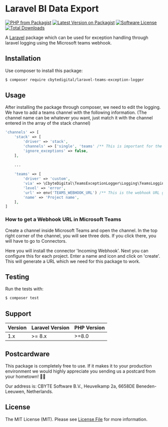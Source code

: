 # Laravel BI Data Export
[![PHP from Packagist](https://img.shields.io/packagist/php-v/cbytedigital/laravel-bi-data-export.svg)](https://packagist.org/packages/cbytedigital/laravel-bi-data-export)
[![Latest Version on Packagist](https://img.shields.io/packagist/v/cbytedigital/laravel-bi-data-export.svg)](https://packagist.org/packages/cbytedigital/laravel-bi-data-export)
[![Software License](https://img.shields.io/packagist/l/cbytedigital/laravel-bi-data-export.svg)](LICENSE.md)
[![Total Downloads](https://img.shields.io/packagist/dt/cbytedigital/laravel-bi-data-export.svg)](https://packagist.org/packages/cbytedigital/laravel-bi-data-export)

A [Laravel](https://laravel.com) package which can be used for exception handling through laravel logging using the Microsoft teams webhook.

## Installation

Use composer to install this package:

```bash
$ composer require cbytedigital/laravel-teams-exception-logger
```

## Usage

After installing the package through composer, we need to edit the logging. We have to add a teams channel with the following information. (The channel name can be whatever you want, just match it with the channel entered in the array of the stack channel)
```php
'channels' => [
    'stack' => [
        'driver' => 'stack',
        'channels' => ['single', 'teams' /** This is important for the channel to register properly */],
        'ignore_exceptions' => false,
    ],
    
    ...
    
    'teams' => [
        'driver' => 'custom',
        'via' => \CbyteDigital\TeamsExceptionLogger\Logging\TeamsLoggingChannel::class,
        'level' => 'error',
        'url' => env('TEAMS_WEBHOOK_URL') /** This is the webhook URL generated by Teams */,
        'name' => 'Project name',
    ],
]
```

### How to get a Webhook URL in Microsoft Teams

Create a channel inside Microsoft Teams and open the channel. In the top right corner of the channel, you will see three dots. If you click there, you will have to go to Connectors.

Here you will install the connector 'Incoming Webhook'. Next you can configure this for each project. Enter a name and icon and click on 'create'. This will generate a URL which we need for this package to work.

## Testing
Run the tests with:
```bash
$ composer test
```

## Support

| Version | Laravel Version | PHP Version |
|---- |-----------------|-------------|
| 1.x | \>= 8.x         | \>=8.0      |

## Postcardware

This package is completely free to use. If it makes it to your production environment we would highly appreciate you sending us a postcard from your hometown! 👏🏼

Our address is: CBYTE Software B.V., Heuvelkamp 2a, 6658DE Beneden-Leeuwen, Netherlands.

## License

The MIT License (MIT). Please see [License File](LICENSE.md) for more information.
